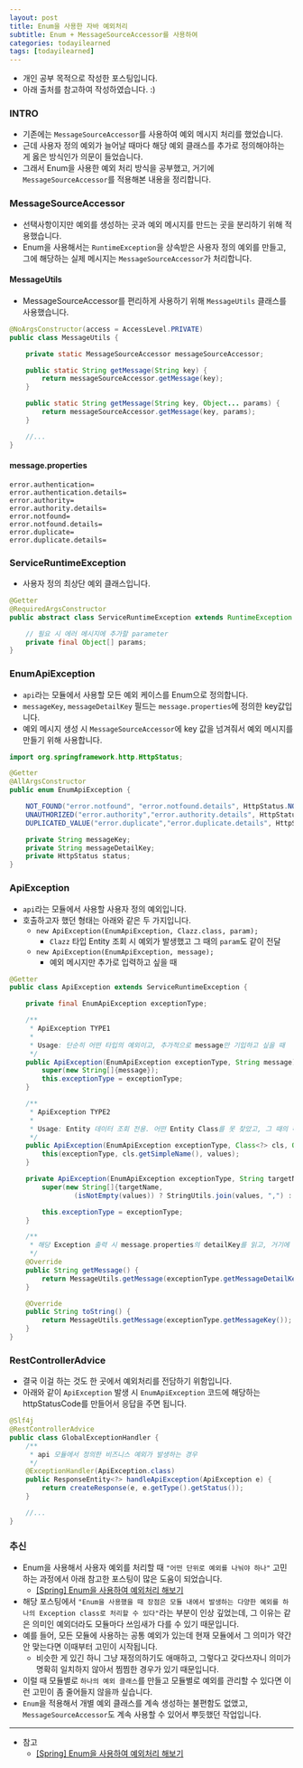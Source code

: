 ```yaml
---
layout: post
title: Enum을 사용한 자바 예외처리
subtitle: Enum + MessageSourceAccessor를 사용하여
categories: todayilearned
tags: [todayilearned]
---
```


- 개인 공부 목적으로 작성한 포스팅입니다.
- 아래 출처를 참고하여 작성하였습니다. :)

### INTRO

- 기존에는 `MessageSourceAccessor`를 사용하여 예외 메시지 처리를 했었습니다.
- 근데 사용자 정의 예외가 늘어날 때마다 해당 예외 클래스를 추가로 정의해야하는 게 옳은 방식인가 의문이 들었습니다.
- 그래서 Enum을 사용한 예외 처리 방식을 공부했고, 거기에 `MessageSourceAccessor`를 적용해본 내용을 정리합니다.

### MessageSourceAccessor

- 선택사항이지만 예외를 생성하는 곳과 예외 메시지를 만드는 곳을 분리하기 위해 적용했습니다.
- Enum을 사용해서는 `RuntimeException`을 상속받은 사용자 정의 예외를 만들고, 그에 해당하는 실제 메시지는 `MessageSourceAccessor`가 처리합니다.

#### MessageUtils

- MessageSourceAccessor를 편리하게 사용하기 위해 `MessageUtils` 클래스를 사용했습니다.

```java
@NoArgsConstructor(access = AccessLevel.PRIVATE)
public class MessageUtils {

    private static MessageSourceAccessor messageSourceAccessor;

    public static String getMessage(String key) {
        return messageSourceAccessor.getMessage(key);
    }

    public static String getMessage(String key, Object... params) {
        return messageSourceAccessor.getMessage(key, params);
    }

    //...
}
```

#### message.properties

```properties
error.authentication=
error.authentication.details=
error.authority=
error.authority.details=
error.notfound=
error.notfound.details=
error.duplicate=
error.duplicate.details=
```

### ServiceRuntimeException

- 사용자 정의 최상단 예외 클래스입니다.

```java
@Getter
@RequiredArgsConstructor
public abstract class ServiceRuntimeException extends RuntimeException {

    // 필요 시 에러 메시지에 추가할 parameter
    private final Object[] params;
}
```

### EnumApiException

- `api`라는 모듈에서 사용할 모든 예외 케이스를 Enum으로 정의합니다.
- `messageKey`, `messageDetailKey` 필드는 `message.properties`에 정의한 key값입니다.
- 예외 메시지 생성 시 `MessageSourceAccessor`에 key 값을 넘겨줘서 예외 메시지를 만들기 위해 사용합니다.

```java
import org.springframework.http.HttpStatus;

@Getter
@AllArgsConstructor
public enum EnumApiException {

    NOT_FOUND("error.notfound", "error.notfound.details", HttpStatus.NOT_FOUND),
    UNAUTHORIZED("error.authority","error.authority.details", HttpStatus.UNAUTHORIZED),
    DUPLICATED_VALUE("error.duplicate","error.duplicate.details", HttpStatus.BAD_REQUEST);

    private String messageKey;
    private String messageDetailKey;
    private HttpStatus status;
}
```

### ApiException

- `api`라는 모듈에서 사용할 사용자 정의 예외입니다.
- 호출하고자 했던 형태는 아래와 같은 두 가지입니다.
  - `new ApiException(EnumApiException, Clazz.class, param);`
    - `Clazz` 타입 Entity 조회 시 예외가 발생했고 그 때의 `param`도 같이 전달
  - `new ApiException(EnumApiException, message);`
    - 예외 메시지만 추가로 입력하고 싶을 때

```java
@Getter
public class ApiException extends ServiceRuntimeException {

    private final EnumApiException exceptionType;

    /**
     * ApiException TYPE1
     *
     * Usage: 단순히 어떤 타입의 예외이고, 추가적으로 message만 기입하고 싶을 때
     */
    public ApiException(EnumApiException exceptionType, String message) {
        super(new String[]{message});
        this.exceptionType = exceptionType;
    }

    /**
     * ApiException TYPE2
     *
     * Usage: Entity 데이터 조회 전용. 어떤 Entity Class를 못 찾았고, 그 때의 해당 parameter return
     */
    public ApiException(EnumApiException exceptionType, Class<?> cls, Object... values) {
        this(exceptionType, cls.getSimpleName(), values);
    }

    private ApiException(EnumApiException exceptionType, String targetName, Object... values) {
        super(new String[]{targetName,
                (isNotEmpty(values)) ? StringUtils.join(values, ",") : ""});

        this.exceptionType = exceptionType;
    }

    /**
     * 해당 Exception 출력 시 message.properties의 detailKey를 읽고, 거기에 해당 parameter를 넣어줌
     */
    @Override
    public String getMessage() {
        return MessageUtils.getMessage(exceptionType.getMessageDetailKey(), getParams());
    }

    @Override
    public String toString() {
        return MessageUtils.getMessage(exceptionType.getMessageKey());
    }
}
```

### RestControllerAdvice

- 결국 이걸 하는 것도 한 곳에서 예외처리를 전담하기 위함입니다.
- 아래와 같이 `ApiException` 발생 시 `EnumApiException` 코드에 해당하는 httpStatusCode를 만들어서 응답을 주면 됩니다.

```java
@Slf4j
@RestControllerAdvice
public class GlobalExceptionHandler {
    /**
     * api 모듈에서 정의한 비즈니스 예외가 발생하는 경우
     */
    @ExceptionHandler(ApiException.class)
    public ResponseEntity<?> handleApiException(ApiException e) {
        return createResponse(e, e.getType().getStatus());
    }

    //...
}
```

### 추신

- Enum을 사용해서 사용자 예외를 처리할 때 `"어떤 단위로 예외를 나눠야 하나"` 고민하는 과정에서 아래 참고한 포스팅이 많은 도움이 되었습니다.
  - [[Spring] Enum을 사용하여 예외처리 해보기](https://fenderist.tistory.com/116)
- 해당 포스팅에서 `"Enum을 사용했을 때 장점은 모듈 내에서 발생하는 다양한 예외를 하나의 Exception class로 처리할 수 있다"`라는 부분이 인상 깊었는데, 그 이유는 같은 의미인 예외더라도 모듈마다 쓰임새가 다를 수 있기 때문입니다.
- 예를 들어, 모든 모듈에 사용하는 공통 예외가 있는데 현재 모듈에서 그 의미가 약간 안 맞는다면 이때부터 고민이 시작됩니다.
  - 비슷한 게 있긴 하니 그냥 재정의하기도 애매하고, 그렇다고 갖다쓰자니 의미가 명확히 일치하지 않아서 찜찜한 경우가 있기 때문입니다.
- 이럴 때 모듈별로 `하나의 예외 클래스`를 만들고 모듈별로 예외를 관리할 수 있다면 이런 고민이 좀 줄어들지 않을까 싶습니다.
- `Enum`을 적용해서 개별 예외 클래스를 계속 생성하는 불편함도 없앴고, `MessageSourceAccessor`도 계속 사용할 수 있어서 뿌듯했던 작업입니다.

---

- 참고
  - [[Spring] Enum을 사용하여 예외처리 해보기](https://fenderist.tistory.com/116)

